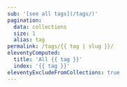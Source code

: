 ```yaml
---
sub: '[see all tags](/tags/)'
pagination:
  data: collections
  size: 1
  alias: tag
permalink: /tags/{{ tag | slug }}/
eleventyComputed:
  title: 'All {{ tag }}'
  index: '{{ tag }}'
eleventyExcludeFromCollections: true
---
```


<!-- This is required, and I don't know why -->
